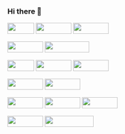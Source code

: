 ### Hi there 👋
 
 
<img src="https://img.shields.io/badge/Java-FB542B?style=flat&&logoColor=white" style="width:60px; height: 25px"/> <img src="https://img.shields.io/badge/JavaScript-F7DF1E?style=flat&logo=JavaScript&logoColor=black" style="width:80px; height: 25px"/> <img src="https://img.shields.io/badge/C Sharp-239120?style=flat&logo=C Sharp&logoColor=white" style="width:80px; height: 25px"/>  
 
 <img src="https://img.shields.io/badge/Spring-6DB33F?style=flat&logo=Spring&logoColor=white" style="width:80px; height: 25px"/> <img src="https://img.shields.io/badge/Spring Boot-6DB33F?style=flat&logo=Spring Boot&logoColor=white" style="width:100px; height: 25px"/> 
 
 <img src="https://img.shields.io/badge/Git-F05032?style=flat&logo=Git&logoColor=white" style="width:60px; height: 25px"/> <img src="https://img.shields.io/badge/GitHub-181717?style=flat&logo=GitHub&logoColor=white" style="width:80px; height: 25px"/> <img src="https://img.shields.io/badge/GitLab-FC6D26?style=flat&logo=GitLab&logoColor=white" style="width:80px; height: 25px"/> 
 
 <img src="https://img.shields.io/badge/Ubuntu-E95420?style=flat&logo=Ubuntu&logoColor=white" style="width:80px; height: 25px"/> 
 <img src="https://img.shields.io/badge/jQuery-0769AD?style=flat&logo=jQuery&logoColor=white" style="width:80px; height: 25px"/> 
 
 <img src="https://img.shields.io/badge/Docker-2496ED?style=flat&logo=Docker&logoColor=white" style="width:80px; height: 25px"/> <img src="https://img.shields.io/badge/Jenkins-D24939?style=flat&logo=Jenkins&logoColor=white" style="width:80px; height: 25px"/> <img src="https://img.shields.io/badge/Amazon EC2-FF9900?style=flat&logo=Amazon EC2&logoColor=white" style="width:80px; height: 25px"/> 
 
 <img src="https://img.shields.io/badge/MariaDB-003545?style=flat&logo=MariaDB&logoColor=white" style="width:80px; height: 25px"/> <img src="https://img.shields.io/badge/Microsoft SQL Server-CC2927?style=flat&logo=Microsoft SQL Server&logoColor=white" style="width:110px; height: 25px"/>


